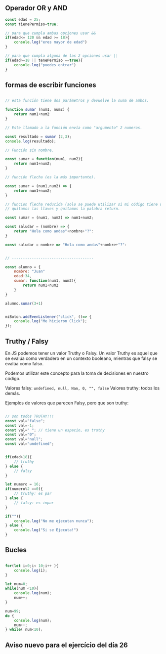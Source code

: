 ## Operador OR y AND

```js
const edad = 25;
const tienePermiso=true;

// para que cumpla ambas opciones usar &&
if(edad<= 120 && edad >= 18){
    console.log("eres mayor de edad")
}

// para que cumpla alguna de las 2 opciones usar ||
if(edad>=18 || tenePermiso ==true){
    console.log("puedes entrar")
}

```

## formas de escribir funciones 

```js

// esta función tiene dos parámetros y devuelve la suma de ambos.

function sumar (num1, num2) {
    return num1+num2
}

// Este llamado a la función envía como "argumento" 2 numeros.

const resultado = sumar (2,3);
console.log(resultado);

// Función sin nombre.

const sumar = function(num1, num2){
    return num1+num2;
}

// función flecha (es la más importante).

const sumar = (num1,num2) => {
    return num1+num2;
}

// funcion flecha reducida (solo se puede utilizar si mi código tiene una sola línea).
// quitamos las llaves y quitamos la palabra return.

const sumar = (num1, num2) => num1+num2;

const saludar = (nombre) => {
    return "Hola como andas"+nombre+"?":
}

const saludar = nombre => "Hola como andas"+nombre+"?":


// -------------------------------------

const alumno = {
    nombre: "Juan"
    edad:34,
    sumar: function(num1, num2){
        return num1+num2
    }
}

alumno.sumar(3+1)


miBoton.addEvenListener("click", ()=> {
    console.log("Me hicieron Click");
});

```
## Truthy / Falsy

En JS podemos tener un valor Truthy o Falsy. Un valor Truthy es aquel que se evalúa como verdadero en un contexto booleano, mientras que falsy se evalúa como falso.

Podemos utilizar este concepto para la toma de decisiones en nuestro código.

Valores falsy: `undefined, null, Nan, 0, "", false`
Valores truthy: todos los demás.

Ejemplos de valores que parecen Falsy, pero que son truthy:
```js

// son todos TRUTHY!!!
const val="false";
const val=-1;
const val=" "; // tiene un espacio, es truthy
const val="0";
const val="null";
const val="undefined";

```


```js

if(edad>18){
    // truthy
} else {
    // falsy
}

let numero = 16;
if(numero%2 ==0){
    // truthy: es par
} else {
    // falsy: es inpar
}

if(""){
    console.log("No me ejecutan nunca");
} else {
    console.log("Si se Ejecuta!")
}

```


## Bucles

```js

for(let i=0;i< 10;i++ ){
    console.log(i);
}

let num=0;
while(num <10){
    console.log(num);
    num++;
}

num=99;
do {
    console.log(num);
    num++;
} while( num<10);

```


## Aviso nuevo para el ejercício del día 26